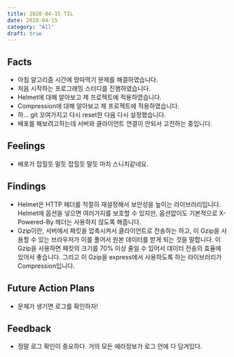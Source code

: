 ```yaml
---
title: 2020-04-15 TIL
date: 2020-04-15
category: "All"
draft: true
---
```


## Facts

- 아침 알고리즘 시간에 땅따먹기 문제를 해결하였습니다.
- 처음 시작하는 프로그래밍 스터디를 진행하였습니다.
- Helmet에 대해 알아보고 제 프로젝트에 적용하였습니다.
- Compression에 대해 알아보고 제 프로젝트에 적용하였습니다.
- 하... git 꼬여가지고 다시 reset한 다음 다시 설정했습니다.
- 배포를 해보려고하는데 서버와 클라이언트 연결이 안되서 고전하는 중입니다.

## Feelings

- 배포가 잡힐듯 말듯 잡힐듯 말듯 마치 스니치같네요.

## Findings

- Helmet은 HTTP 헤더를 적절히 재설정해서 보안성을 높이는 라이브러리입니다. Helmet에 옵션을 넣으면 여러가지를 보호할 수 있지만, 옵션없이도 기본적으로 X-Powered-By 헤더는 사용하지 않도록 해줍니다.
- Gzip이란, 서버에서 패킷을 압축시켜서 클라이언트로 전송하는 하고, 이 Gzip을 사용할 수 있는 브라우저가 이를 풀어서 원본 데이터를 받게 되는 것을 말합니다. 이 Gzip을 사용하면 패킷의 크기를 70% 이상 줄일 수 있어서 데이터 전송의 효율에 있어서 좋습니다. 그리고 이 Gzip을 express에서 사용하도록 하는 라이브러리가 Compression입니다.

## Future Action Plans

- 문제가 생기면 로그를 확인하자!

## Feedback

- 정말 로그 확인이 중요하다. 거의 모든 에러정보가 로그 안에 다 담겨있다.
